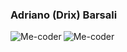 ### Adriano (Drix) Barsali
[<img align="left" alt="Me-coder" src="https://img.shields.io/badge/Blog%20-%7BMe--Coder%7D-green" />][blog]
[<img align="left" alt="Me-coder" src="https://img.shields.io/badge/Linkedin-Adriano%20Barsali-blue?logo=appveyor" />][linkedin]

[blog]: https://me-coder.com/
[linkedin]: https://www.linkedin.com/in/adriano-barsali/




